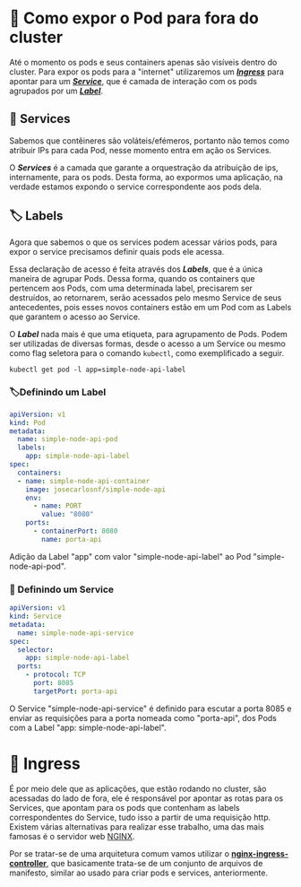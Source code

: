 # :door: Como expor o Pod para fora do cluster

Até o momento os pods e seus containers apenas são visíveis dentro do cluster. Para expor os pods para a "internet" utilizaremos um ***[Ingress](#fastforward-proxy-reverso)*** para apontar para um ***[Service](#buildingconstruction-services)***, que é camada de interação com os pods agrupados por um ***[Label](#label-labels)***.

## :construction: Services

Sabemos que contêineres são voláteis/efémeros, portanto não temos como atribuir IPs para cada Pod, nesse momento entra em ação os Services.

O ***Services*** é a camada que garante a orquestração da atribuição de ips, internamente, para os pods. Desta forma, ao expormos uma aplicação, na verdade estamos expondo o service correspondente aos pods dela.

## :label: Labels

Agora que sabemos o que os services podem acessar vários pods, para expor o service precisamos definir quais pods ele acessa.

Essa declaração de acesso é feita através dos ***Labels***, que é a única maneira de agrupar Pods. Dessa forma, quando os containers que pertencem aos Pods, com uma determinada label, precisarem ser destruídos, ao retornarem, serão acessados pelo mesmo Service de seus antecedentes, pois esses novos containers estão em um Pod com as Labels que garantem o acesso ao Service.

O ***Label*** nada mais é que uma etiqueta, para agrupamento de Pods. Podem ser utilizadas de diversas formas, desde o acesso a um Service ou mesmo como flag seletora para o comando `kubectl`, como exemplificado a seguir.

```
kubectl get pod -l app=simple-node-api-label
```

### :label:Definindo um Label

```yaml
apiVersion: v1
kind: Pod
metadata:
  name: simple-node-api-pod
  labels:
    app: simple-node-api-label
spec:
  containers:
  - name: simple-node-api-container
    image: josecarlosnf/simple-node-api
    env:
      - name: PORT
        value: "8080"
    ports:
      - containerPort: 8080
        name: porta-api
```

Adição da Label "app" com valor "simple-node-api-label" ao Pod "simple-node-api-pod".

### :construction: Definindo um Service
```yaml
apiVersion: v1
kind: Service
metadata:
  name: simple-node-api-service
spec:
  selector:
    app: simple-node-api-label
  ports:
    - protocol: TCP
      port: 8085
      targetPort: porta-api
```

O Service "simple-node-api-service" é definido para escutar a porta 8085 e enviar as requisições para a porta nomeada como "porta-api", dos Pods com a Label "app: simple-node-api-label".

# :flight_arrival: Ingress
É por meio dele que as aplicações, que estão rodando no cluster, são acessadas do lado de fora, ele é responsável por apontar as rotas para os Services, que apontam para os pods que contenham as labels correspondentes do Service, tudo isso a partir de uma requisição http. Existem várias alternativas para realizar esse trabalho, uma das mais famosas é o servidor web [NGINX](https://www.nginx.com/).

Por se tratar-se de uma arquitetura comum vamos utilizar o **[nginx-ingress-controller](https://github.com/kubernetes/ingress-nginx/)**, que basicamente trata-se de um conjunto de arquivos de manifesto, similar ao usado para criar pods e services, anteriormente.
